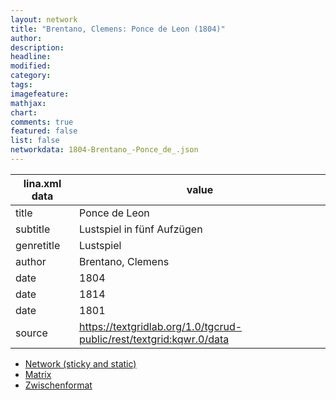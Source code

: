 ```yaml
---
layout: network
title: "Brentano, Clemens: Ponce de Leon (1804)"
author:
description:
headline:
modified:
category:
tags:
imagefeature: 
mathjax: 
chart: 
comments: true
featured: false
list: false
networkdata: 1804-Brentano_-Ponce_de_.json
---
```

lina.xml data  | value
------------- | -------------
title|Ponce de Leon
subtitle|Lustspiel in fünf Aufzügen
genretitle|Lustspiel
author|Brentano, Clemens
date|1804
date|1814
date|1801
source|https://textgridlab.org/1.0/tgcrud-public/rest/textgrid:kqwr.0/data


* [Network (sticky and static)](/network408)
* [Matrix](/matrix408)
* [Zwischenformat](/lina408 )
